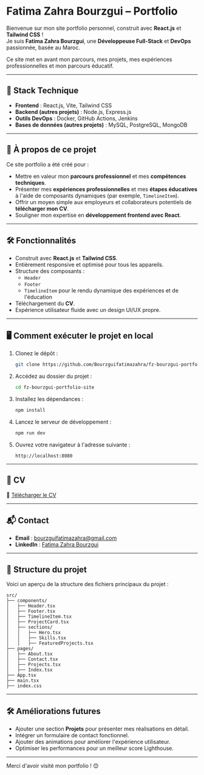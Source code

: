 # Fatima Zahra Bourzgui – Portfolio

Bienvenue sur mon site portfolio personnel, construit avec **React.js** et **Tailwind CSS** !  
Je suis **Fatima Zahra Bourzgui**, une **Développeuse Full-Stack** et **DevOps** passionnée, basée au Maroc.

Ce site met en avant mon parcours, mes projets, mes expériences professionnelles et mon parcours éducatif.

---

## 🚀 Stack Technique
- **Frontend** : React.js, Vite, Tailwind CSS
- **Backend (autres projets)** : Node.js, Express.js 
- **Outils DevOps** : Docker, GitHub Actions, Jenkins
- **Bases de données (autres projets)** : MySQL, PostgreSQL, MongoDB

---

## 📖 À propos de ce projet
Ce site portfolio a été créé pour :
- Mettre en valeur mon **parcours professionnel** et mes **compétences techniques**.
- Présenter mes **expériences professionnelles** et mes **étapes éducatives** à l'aide de composants dynamiques (par exemple, `TimelineItem`).
- Offrir un moyen simple aux employeurs et collaborateurs potentiels de **télécharger mon CV**.
- Souligner mon expertise en **développement frontend avec React**.

---

## 🛠 Fonctionnalités
- Construit avec **React.js** et **Tailwind CSS**.
- Entièrement responsive et optimisé pour tous les appareils.
- Structure des composants :
  - `Header`
  - `Footer`
  - `TimelineItem` pour le rendu dynamique des expériences et de l'éducation
- Téléchargement du **CV**.
- Expérience utilisateur fluide avec un design UI/UX propre.

---

## 🖥 Comment exécuter le projet en local
1. Clonez le dépôt :
   ```bash
   git clone https://github.com/Bourzguifatimazahra/fz-bourzgui-portfolio-site
   ```

2. Accédez au dossier du projet :
   ```bash
   cd fz-bourzgui-portfolio-site
   ```

3. Installez les dépendances :
   ```bash
   npm install
   ```

4. Lancez le serveur de développement :
   ```bash
   npm run dev
   ```

5. Ouvrez votre navigateur à l'adresse suivante :
   ```
   http://localhost:8080
   ```

---

## 📄 CV
🔗 [Télécharger le CV](https://cvdesignr.com/p/D0olpbzwnq37oVn)

---

## 📬 Contact
- **Email** : bourzguifatimazahra@gmail.com
- **LinkedIn** : [Fatima Zahra Bourzgui](https://www.linkedin.com/in/fatima-zahra-bourzgui)

---

## 📂 Structure du projet
Voici un aperçu de la structure des fichiers principaux du projet :
```
src/
├── components/
│   ├── Header.tsx
│   ├── Footer.tsx
│   ├── TimelineItem.tsx
│   ├── ProjectCard.tsx
│   ├── sections/
│   │   ├── Hero.tsx
│   │   ├── Skills.tsx
│   │   ├── FeaturedProjects.tsx
├── pages/
│   ├── About.tsx
│   ├── Contact.tsx
│   ├── Projects.tsx
│   ├── Index.tsx
├── App.tsx
├── main.tsx
├── index.css
```

---

## 🛠 Améliorations futures
- Ajouter une section **Projets** pour présenter mes réalisations en détail.
- Intégrer un formulaire de contact fonctionnel.
- Ajouter des animations pour améliorer l'expérience utilisateur.
- Optimiser les performances pour un meilleur score Lighthouse.

---

Merci d'avoir visité mon portfolio ! 😊


